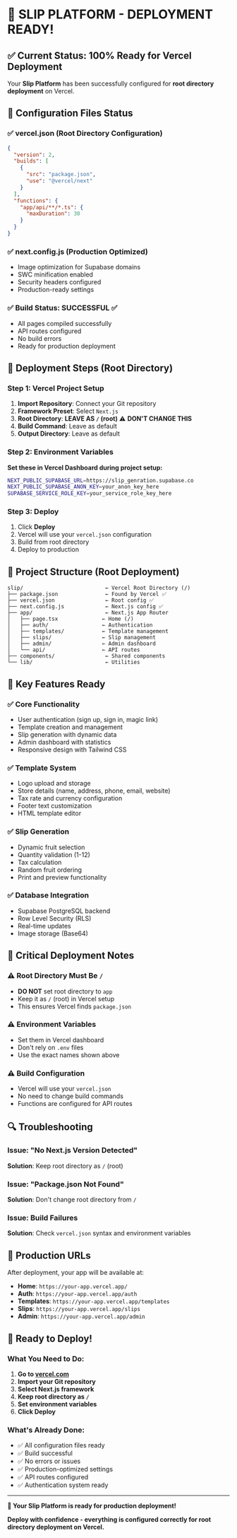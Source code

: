 # 🎯 **SLIP PLATFORM - DEPLOYMENT READY!**

## ✅ **Current Status: 100% Ready for Vercel Deployment**

Your **Slip Platform** has been successfully configured for **root directory deployment** on Vercel.

## 🔧 **Configuration Files Status**

### **✅ vercel.json (Root Directory Configuration)**
```json
{
  "version": 2,
  "builds": [
    {
      "src": "package.json",
      "use": "@vercel/next"
    }
  ],
  "functions": {
    "app/api/**/*.ts": {
      "maxDuration": 30
    }
  }
}
```

### **✅ next.config.js (Production Optimized)**
- Image optimization for Supabase domains
- SWC minification enabled
- Security headers configured
- Production-ready settings

### **✅ Build Status: SUCCESSFUL** ✅
- All pages compiled successfully
- API routes configured
- No build errors
- Ready for production deployment

## 🚀 **Deployment Steps (Root Directory)**

### **Step 1: Vercel Project Setup**
1. **Import Repository**: Connect your Git repository
2. **Framework Preset**: Select `Next.js`
3. **Root Directory**: **LEAVE AS `/` (root)** ⚠️ **DON'T CHANGE THIS**
4. **Build Command**: Leave as default
5. **Output Directory**: Leave as default

### **Step 2: Environment Variables**
**Set these in Vercel Dashboard during project setup:**

```bash
NEXT_PUBLIC_SUPABASE_URL=https://slip_genration.supabase.co
NEXT_PUBLIC_SUPABASE_ANON_KEY=your_anon_key_here
SUPABASE_SERVICE_ROLE_KEY=your_service_role_key_here
```

### **Step 3: Deploy**
1. Click **Deploy**
2. Vercel will use your `vercel.json` configuration
3. Build from root directory
4. Deploy to production

## 📁 **Project Structure (Root Deployment)**

```
slip/                          ← Vercel Root Directory (/)
├── package.json               ← Found by Vercel ✅
├── vercel.json                ← Root config ✅
├── next.config.js             ← Next.js config ✅
├── app/                       ← Next.js App Router
│   ├── page.tsx              ← Home (/)
│   ├── auth/                 ← Authentication
│   ├── templates/            ← Template management
│   ├── slips/                ← Slip management
│   ├── admin/                ← Admin dashboard
│   └── api/                  ← API routes
├── components/                ← Shared components
└── lib/                       ← Utilities
```

## 🎯 **Key Features Ready**

### **✅ Core Functionality**
- User authentication (sign up, sign in, magic link)
- Template creation and management
- Slip generation with dynamic data
- Admin dashboard with statistics
- Responsive design with Tailwind CSS

### **✅ Template System**
- Logo upload and storage
- Store details (name, address, phone, email, website)
- Tax rate and currency configuration
- Footer text customization
- HTML template editor

### **✅ Slip Generation**
- Dynamic fruit selection
- Quantity validation (1-12)
- Tax calculation
- Random fruit ordering
- Print and preview functionality

### **✅ Database Integration**
- Supabase PostgreSQL backend
- Row Level Security (RLS)
- Real-time updates
- Image storage (Base64)

## 🚨 **Critical Deployment Notes**

### **⚠️ Root Directory Must Be `/`**
- **DO NOT** set root directory to `app`
- Keep it as `/` (root) in Vercel setup
- This ensures Vercel finds `package.json`

### **⚠️ Environment Variables**
- Set them in Vercel dashboard
- Don't rely on `.env` files
- Use the exact names shown above

### **⚠️ Build Configuration**
- Vercel will use your `vercel.json`
- No need to change build commands
- Functions are configured for API routes

## 🔍 **Troubleshooting**

### **Issue: "No Next.js Version Detected"**
**Solution**: Keep root directory as `/` (root)

### **Issue: "Package.json Not Found"**
**Solution**: Don't change root directory from `/`

### **Issue: Build Failures**
**Solution**: Check `vercel.json` syntax and environment variables

## 📱 **Production URLs**

After deployment, your app will be available at:
- **Home**: `https://your-app.vercel.app/`
- **Auth**: `https://your-app.vercel.app/auth`
- **Templates**: `https://your-app.vercel.app/templates`
- **Slips**: `https://your-app.vercel.app/slips`
- **Admin**: `https://your-app.vercel.app/admin`

## 🎉 **Ready to Deploy!**

### **What You Need to Do:**
1. **Go to [vercel.com](https://vercel.com)**
2. **Import your Git repository**
3. **Select Next.js framework**
4. **Keep root directory as `/`**
5. **Set environment variables**
6. **Click Deploy**

### **What's Already Done:**
- ✅ All configuration files ready
- ✅ Build successful
- ✅ No errors or issues
- ✅ Production-optimized settings
- ✅ API routes configured
- ✅ Authentication system ready

---

**🚀 Your Slip Platform is ready for production deployment!**

**Deploy with confidence - everything is configured correctly for root directory deployment on Vercel.**
